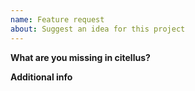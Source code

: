 ```yaml
---
name: Feature request
about: Suggest an idea for this project
---
```


**What are you missing in citellus?**

**Additional info**
